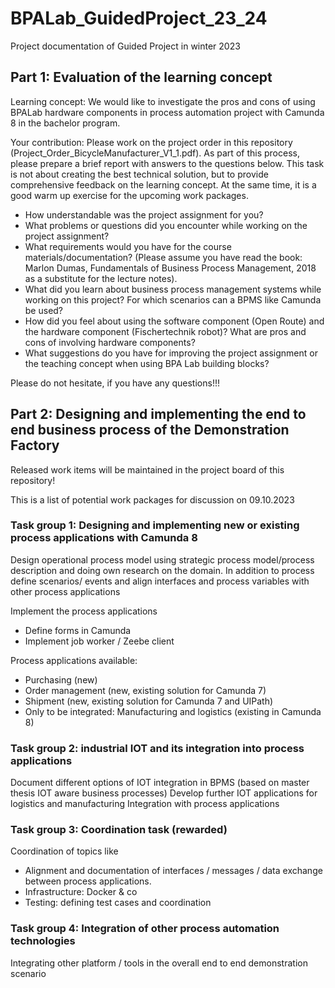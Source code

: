 # BPALab_GuidedProject_23_24
Project documentation of Guided Project in winter 2023

## Part 1: Evaluation of the learning concept 
Learning concept: We would like to investigate the pros and cons of using BPALab hardware components in process automation project with Camunda 8 in the bachelor program.

Your contribution: Please work on the project order in this repository (Project_Order_BicycleManufacturer_V1_1.pdf). As part of this process, please prepare a brief report with answers to the questions below.
This task is not about creating the best technical solution, but to provide comprehensive feedback on the learning concept. At the same time, it is a good warm up exercise for the upcoming work packages.

- How understandable was the project assignment for you? 
- What problems or questions did you encounter while working on the project assignment?
- What requirements would you have for the course materials/documentation? (Please assume you have read the book: Marlon Dumas, Fundamentals of Business Process Management, 2018 as a substitute for the lecture notes).
- What did you learn about business process management systems while working on this project? For which scenarios can a BPMS like Camunda be used?
- How did you feel about using the software component (Open Route) and the hardware component (Fischertechnik robot)? What are pros and cons of involving hardware components?
- What suggestions do you have for improving the project assignment or the teaching concept when using BPA Lab building blocks? 

Please do not hesitate, if you have any questions!!!

## Part 2: Designing and implementing the end to end business process of the Demonstration Factory
Released work items will be maintained in the project board of this repository!

This is a list of potential work packages for discussion on 09.10.2023

### Task group 1: Designing and implementing new or existing process applications with Camunda 8
Design operational process model using strategic process model/process description and doing own research on the domain. 
In addition to process define scenarios/ events and align interfaces and process variables with other process applications

Implement the process applications
- Define forms in Camunda
- Implement job worker / Zeebe client

 Process applications available:
 - Purchasing (new)
 - Order management (new, existing solution for Camunda 7)
 - Shipment (new, existing solution for Camunda 7 and UIPath)
 - Only to be integrated: Manufacturing and logistics (existing in Camunda 8) 

### Task group 2: industrial IOT and its integration into process applications
Document different options of IOT integration in BPMS (based on master thesis IOT aware business processes)
Develop further IOT applications for logistics and manufacturing
Integration with process applications

### Task group 3: Coordination task (rewarded)
Coordination of topics like 
- Alignment and documentation of interfaces / messages / data exchange between process applications.
- Infrastructure: Docker & co
- Testing: defining test cases and coordination

### Task group 4: Integration of other process automation technologies
Integrating other platform / tools in the overall end to end demonstration scenario  

